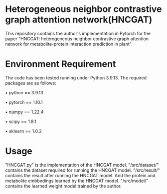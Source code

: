 Heterogeneous neighbor contrastive graph attention network(HNCGAT)
====
This repository contains the author's implementation in Pytorch for the paper "HNCGAT: heterogeneous neighbor contrastive graph attention network for metabolite-protein interaction prediction in plant".

Environment Requirement
===
The code has been tested running under Python 3.9.13. The required packages are as follows:

•	python == 3.9.13

•	pytorch == 1.10.1

•	numpy == 1.22.4

•	scipy == 1.8.1

•	sklearn == 1.0.2


Usage
===
"HNCGAT.py" is the implementation of the HNCGAT model. 
"/src/dataset/" contains the dataset required for running the HNCGAT model.
"/src/result/" contains the result after running the HNCGAT model. And the protein and metabolite embbedings learned by the HNCGAT model.
"/src/model/" contains the learned weight model trained by the author.


